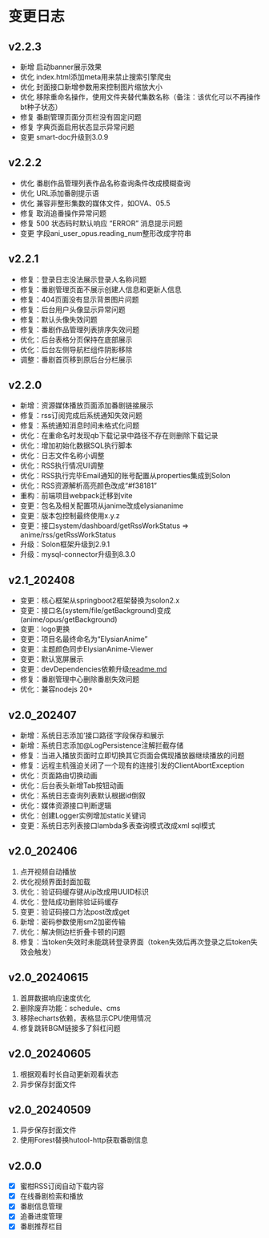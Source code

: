 # 变更日志

## v2.2.3

- 新增 启动banner展示效果
- 优化 index.html添加meta用来禁止搜索引擎爬虫
- 优化 封面接口新增参数用来控制图片缩放大小
- 优化 移除重命名操作，使用文件夹替代集数名称（备注：该优化可以不再操作bt种子状态）
- 修复 番剧管理页面分页栏没有固定问题
- 修复 字典页面启用状态显示异常问题
- 变更 smart-doc升级到3.0.9

## v2.2.2

- 优化 番剧作品管理列表作品名称查询条件改成模糊查询
- 优化 URL添加番剧提示语
- 优化 兼容非整形集数的媒体文件，如OVA、05.5
- 修复 取消追番操作异常问题
- 修复 500 状态码时默认响应 “ERROR” 消息提示问题
- 变更 字段ani_user_opus.reading_num整形改成字符串

## v2.2.1

- 修复：登录日志没法展示登录人名称问题
- 修复：番剧管理页面不展示创建人信息和更新人信息
- 修复：404页面没有显示背景图片问题
- 修复：后台用户头像显示异常问题
- 修复：默认头像失效问题
- 修复：番剧作品管理列表排序失效问题
- 优化：后台表格分页保持在底部展示
- 优化：后台左侧导航栏组件阴影移除
- 调整：番剧首页移到原后台分栏展示

## v2.2.0

- 新增：资源媒体播放页面添加番剧链接展示
- 修复：rss订阅完成后系统通知失效问题
- 修复：系统通知消息时间未格式化问题
- 优化：在重命名时发现qb下载记录中路径不存在则删除下载记录
- 优化：增加初始化数据SQL执行脚本
- 优化：日志文件名称小调整
- 优化：RSS执行情况UI调整
- 优化：RSS执行完毕Email通知的账号配置从properties集成到Solon
- 优化：RSS资源解析高亮颜色改成“#f38181”
- 重构：前端项目webpack迁移到vite
- 变更：包名及相关配置项从janime改成elysiananime
- 变更：版本包控制最终使用x.y.z
- 变更：接口system/dashboard/getRssWorkStatus => anime/rss/getRssWorkStatus
- 升级：Solon框架升级到2.9.1
- 升级：mysql-connector升级到8.3.0

## v2.1_202408

- 变更：核心框架从springboot2框架替换为solon2.x
- 变更：接口名(system/file/getBackground)变成(anime/opus/getBackground)
- 变更：logo更换
- 变更：项目名最终命名为“ElysianAnime”
- 变更：主题颜色同步ElysianAnime-Viewer
- 变更：默认宽屏展示
- 变更：devDependencies依赖升级[readme.md](readme.md)
- 修复：番剧管理中心删除番剧失效问题
- 优化：兼容nodejs 20+

## v2.0_202407

- 新增：系统日志添加‘接口路径’字段保存和展示
- 新增：系统日志添加@LogPersistence注解拦截存储
- 修复：当进入播放页面时立即切换其它页面会偶现播放器继续播放的问题
- 修复：远程主机强迫关闭了一个现有的连接引发的ClientAbortException
- 优化：页面路由切换动画
- 优化：后台表头新增Tab按钮动画
- 优化：系统日志查询列表默认根据id倒叙
- 优化：媒体资源接口判断逻辑
- 优化：创建Logger实例增加static关键词
- 变更：系统日志列表接口lambda多表查询模式改成xml sql模式

## v2.0_202406

1. 点开视频自动播放
2. 优化视频界面封面加载
3. 优化：验证码缓存键从ip改成用UUID标识
4. 优化：登陆成功删除验证码缓存
5. 变更：验证码接口方法post改成get
6. 新增：密码参数使用sm2加密传输
7. 优化：解决侧边栏折叠卡顿的问题
8. 修复：当token失效时未能跳转登录界面（token失效后再次登录之后token失效会触发）

## v2.0_20240615

1. 首屏数据响应速度优化
2. 删除废弃功能：schedule、cms
3. 移除echarts依赖，表格显示CPU使用情况
4. 修复跳转BGM链接多了斜杠问题

## v2.0_20240605

1. 根据观看时长自动更新观看状态
2. 异步保存封面文件

## v2.0_20240509

1. 异步保存封面文件
2. 使用Forest替换hutool-http获取番剧信息

## v2.0.0

- [X]  蜜柑RSS订阅自动下载内容
- [X]  在线番剧检索和播放
- [X]  番剧信息管理
- [X]  追番进度管理
- [X]  番剧推荐栏目
